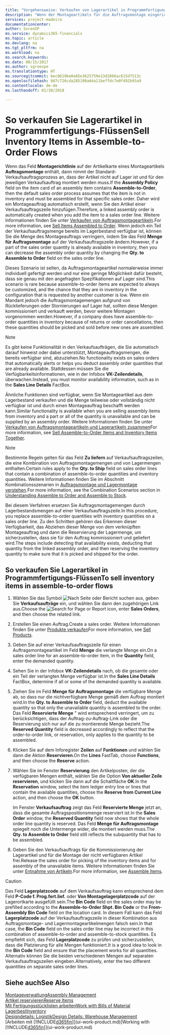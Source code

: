 ```yaml
---
title: "Vorgehensweise: Verkaufen von Lagerartikel in Programmfertigungs-Flüssen | Microsoft Docs"
description: "Wenn der Montageartikels für die Auftragsmontage eingerichtet ist, dann nimmt der Standard-Verkaufsauftragsprozess an, dass der Artikel nicht auf Lager ist und für den jeweiligen Verkaufsauftrag montiert werden muss. Daher wird ein Montageauftrag automatisch erstellt, wenn Sie den Artikel einer Verkaufsauftragszeile hinzufügen."
services: project-madeira
documentationcenter: 
author: SorenGP
ms.service: dynamics365-financials
ms.topic: article
ms.devlang: na
ms.tgt_pltfrm: na
ms.workload: na
ms.search.keywords: 
ms.date: 08/15/2017
ms.author: sgroespe
ms.translationtype: HT
ms.sourcegitcommit: bec0619be0a65e3625759e13d2866ac615d7513c
ms.openlocfilehash: 8d7c726cda285100a64a11beffdc7e0f492b93a9
ms.contentlocale: de-de
ms.lasthandoff: 01/30/2018

---
```

# <a name="sell-inventory-items-in-assemble-to-order-flows"></a><span data-ttu-id="8ebd9-104">So verkaufen Sie Lagerartikel in Programmfertigungs-Flüssen</span><span class="sxs-lookup"><span data-stu-id="8ebd9-104">Sell Inventory Items in Assemble-to-Order Flows</span></span>
<span data-ttu-id="8ebd9-105">Wenn das Feld **Montagerichtlinie** auf der Artikelkarte eines Montageartikels **Auftragsmontage** enthält, dann nimmt der Standard-Verkaufsauftragsprozess an, dass der Artikel nicht auf Lager ist und für den jeweiligen Verkaufsauftrag montiert werden muss.</span><span class="sxs-lookup"><span data-stu-id="8ebd9-105">If the **Assembly Policy** field on the item card of an assembly item contains **Assemble-to-Order**, then the default sales order process assumes that the item is not in inventory and must be assembled for that specific sales order.</span></span> <span data-ttu-id="8ebd9-106">Daher wird ein Montageauftrag automatisch erstellt, wenn Sie den Artikel einer Verkaufsauftragszeile hinzufügen.</span><span class="sxs-lookup"><span data-stu-id="8ebd9-106">Therefore, a linked assembly order is automatically created when you add the item to a sales order line.</span></span> <span data-ttu-id="8ebd9-107">Weitere Informationen finden Sie unter [Verkaufen von Auftragsmontageartikeln](assembly-how-to-sell-items-assembled-to-order.md).</span><span class="sxs-lookup"><span data-stu-id="8ebd9-107">For more information, see [Sell Items Assembled to Order](assembly-how-to-sell-items-assembled-to-order.md).</span></span> <span data-ttu-id="8ebd9-108">Wenn jedoch ein Teil der Verkaufsauftragsmenge bereits im Lagerbestand verfügbar ist, können Sie die Menge des Montageauftrags verringern, indem Sie das Feld **Menge für Auftragsmontage** auf der Verkaufsauftragszeile ändern.</span><span class="sxs-lookup"><span data-stu-id="8ebd9-108">However, if a part of the sales order quantity is already available in inventory, then you can decrease the assembly order quantity by changing the **Qty. to Assemble to Order** field on the sales order line.</span></span>  

<span data-ttu-id="8ebd9-109">Dieses Szenario ist selten, da Auftragsmontageartikel normalerweise immer individuell gefertigt werden und nur eine geringe Möglichkeit dafür besteht, dass sie genau mit den angefragten Spezifikationen auf Lager sind.</span><span class="sxs-lookup"><span data-stu-id="8ebd9-109">This scenario is rare because assemble-to-order items are expected to always be customized, and the chance that they are in inventory in the configuration that is requested by another customer is low.</span></span> <span data-ttu-id="8ebd9-110">Wenn ein Mandant jedoch die Auftragsmontagemengen aufgrund von Rücklieferungen oder Stornierungen auf Lager hat, sollten diese Mengen kommissioniert und verkauft werden, bevor weitere Montagen vorgenommen werden.</span><span class="sxs-lookup"><span data-stu-id="8ebd9-110">However, if a company does have assemble-to-order quantities in inventory because of returns or order cancellations, then these quantities should be picked and sold before new ones are assembled.</span></span>  

> [!NOTE]  
>  <span data-ttu-id="8ebd9-111">Es gibt keine Funktionalität in den Verkaufsaufträgen, die Sie automatisch darauf hinweist oder dabei unterstützt, Montageauftragsmengen, die bereits verfügbar sind, abzuziehen.</span><span class="sxs-lookup"><span data-stu-id="8ebd9-111">No functionality exists on sales orders that automatically alerts or helps you deduct assembly order quantities that are already available.</span></span> <span data-ttu-id="8ebd9-112">Stattdessen müssen Sie die Verfügbarkeitsinformationen, wie in der Infobox **VK-Zeilendetails**,  überwachen.</span><span class="sxs-lookup"><span data-stu-id="8ebd9-112">Instead, you must monitor availability information, such as in the **Sales Line Details** FactBox.</span></span>  

<span data-ttu-id="8ebd9-113">Ähnliche Funktionen sind verfügbar, wenn Sie Montageartikel aus dem Lagerbestand verkaufen und die Menge teilweise oder vollständig nicht verfügbar ist und durch einen Montageauftrag beschafft werden kann.</span><span class="sxs-lookup"><span data-stu-id="8ebd9-113">Similar functionality is available when you are selling assembly items from inventory and a part or all of the quantity is unavailable and can be supplied by an assembly order.</span></span> <span data-ttu-id="8ebd9-114">Weitere Informationen finden Sie unter [Verkaufen von Auftragsmontageartikeln und Lagerartikeln zusammen](assembly-how-to-sell-assemble-to-order-items-and-inventory-items-together.md)</span><span class="sxs-lookup"><span data-stu-id="8ebd9-114">For more information, see [Sell Assemble-to-Order Items and Inventory Items Together](assembly-how-to-sell-assemble-to-order-items-and-inventory-items-together.md).</span></span>  

> [!NOTE]  
>  <span data-ttu-id="8ebd9-115">Bestimmte Regeln gelten für das Feld **Zu liefern** auf Verkaufsauftragszeilen, die eine Kombination von Auftragsmontagemengen und von Lagermengen enthalten.</span><span class="sxs-lookup"><span data-stu-id="8ebd9-115">Certain rules apply to the **Qty. to Ship** field on sales order lines that contain a combination of assemble-to-order quantities and inventory quantities.</span></span> <span data-ttu-id="8ebd9-116">Weitere Informationen finden Sie im Abschnitt Kombinationsszenarien in [Auftragsmontage und Lagermontage verstehen](assembly-assemble-to-order-or-assemble-to-stock.md).</span><span class="sxs-lookup"><span data-stu-id="8ebd9-116">For more information, see the Combination Scenarios section in [Understanding Assemble to Order and Assemble to Stock](assembly-assemble-to-order-or-assemble-to-stock.md).</span></span>  

<span data-ttu-id="8ebd9-117">Bei diesem Verfahren ersetzen Sie Auftragsmontagemengen durch Lagerbestandsmengen auf einer Verkaufsauftragszeile.</span><span class="sxs-lookup"><span data-stu-id="8ebd9-117">In this procedure, you replace assemble-to-order quantities with inventory quantities on a sales order line.</span></span> <span data-ttu-id="8ebd9-118">Zu den Schritten gehören das Erkennen dieser Verfügbarkeit, das Abziehen dieser Menge von dem verknüpften Montageauftrag und dann die Reservierung der Lagermenge, um sicherzustellen, dass sie für den Auftrag kommissioniert und geliefert wird.</span><span class="sxs-lookup"><span data-stu-id="8ebd9-118">The steps include detecting that availability exists, deducting that quantity from the linked assembly order, and then reserving the inventory quantity to make sure that it is picked and shipped for the order.</span></span>  

## <a name="to-sell-inventory-items-in-assemble-to-order-flows"></a><span data-ttu-id="8ebd9-119">So verkaufen Sie Lagerartikel in Programmfertigungs-Flüssen</span><span class="sxs-lookup"><span data-stu-id="8ebd9-119">To sell inventory items in assemble-to-order flows</span></span>  
1.  <span data-ttu-id="8ebd9-120">Wählen Sie das Symbol ![Nach Seite oder Bericht suchen](media/ui-search/search_small.png "Nach Seite oder Bericht suchen") aus, geben Sie **Verkaufsaufträge** ein, und wählen Sie dann den zugehörigen Link aus.</span><span class="sxs-lookup"><span data-stu-id="8ebd9-120">Choose the ![Search for Page or Report](media/ui-search/search_small.png "Search for Page or Report icon") icon, enter **Sales Orders**, and then choose the related link.</span></span>  
2.  <span data-ttu-id="8ebd9-121">Erstellen Sie einen Auftrag.</span><span class="sxs-lookup"><span data-stu-id="8ebd9-121">Create a sales order.</span></span> <span data-ttu-id="8ebd9-122">Weitere Informationen finden Sie unter [Produkte verkaufen](sales-how-sell-products.md)</span><span class="sxs-lookup"><span data-stu-id="8ebd9-122">For more information, see [Sell Products](sales-how-sell-products.md).</span></span>  
3.  <span data-ttu-id="8ebd9-123">Geben Sie auf einer Verkaufsauftragszeile für einen Auftragsmontageartikel im Feld **Menge** die verlangte Menge ein.</span><span class="sxs-lookup"><span data-stu-id="8ebd9-123">On a sales order line for an assemble-to-order item, in the **Quantity** field, enter the demanded quantity.</span></span>  
4.  <span data-ttu-id="8ebd9-124">Sehen Sie in der Infobox **VK-Zeilendetails** nach, ob die gesamte oder ein Teil der verlangten Menge verfügbar ist.</span><span class="sxs-lookup"><span data-stu-id="8ebd9-124">In the **Sales Line Details** FactBox, determine if all or some of the demanded quantity is available.</span></span>  
5.  <span data-ttu-id="8ebd9-125">Ziehen Sie im Feld **Menge für Auftragsmontage** die verfügbare Menge ab, so dass nur die nichtverfügbare Menge gemäß dem Auftrag montiert wird.</span><span class="sxs-lookup"><span data-stu-id="8ebd9-125">In the **Qty. to Assemble to Order** field, deduct the available quantity so that only the unavailable quantity is assembled to the order.</span></span> <span data-ttu-id="8ebd9-126">Das Feld **Reservierte Menge** " wird entsprechend verringert, um zu berücksichtigen, dass der Auftrag-zu-Auftrag-Link oder die Reservierung sich nur auf die zu montierende Menge bezieht.</span><span class="sxs-lookup"><span data-stu-id="8ebd9-126">The **Reserved Quantity** field is decreased accordingly to reflect that the order-to-order link, or reservation, only applies to the quantity to be assembled.</span></span>  
6.  <span data-ttu-id="8ebd9-127">Klicken Sie auf dem Inforegister **Zeilen** auf **Funktionen** und wählen Sie dann die Aktion **Reservieren**.</span><span class="sxs-lookup"><span data-stu-id="8ebd9-127">On the **Lines** FastTab, choose **Functions**, and then choose the **Reserve** action.</span></span>  
7.  <span data-ttu-id="8ebd9-128">Wählen Sie im Fenster **Reservierung** den Artikelposten, der die verfügbaren Mengen enthält, wählen Sie die Option **Von aktueller Zeile reservieren**, und klicken Sie dann auf die Schaltfläche **OK**.</span><span class="sxs-lookup"><span data-stu-id="8ebd9-128">In the **Reservation** window, select the item ledger entry line or lines that contain the available quantities, choose the **Reserve from Current Line** action, and then choose the **OK** button.</span></span>  

    <span data-ttu-id="8ebd9-129">Im Fenster **Verkaufsauftrag** zeigt das Feld **Reservierte Menge** jetzt an, dass die gesamte Auftragspositionsmenge reserviert ist.</span><span class="sxs-lookup"><span data-stu-id="8ebd9-129">In the **Sales Order** window, the **Reserved Quantity** field now shows that the whole order line quantity is reserved.</span></span> <span data-ttu-id="8ebd9-130">Das Feld **Menge für Auftragsmontage** spiegelt noch die Untermenge wider, die montiert werden muss.</span><span class="sxs-lookup"><span data-stu-id="8ebd9-130">The **Qty. to Assemble to Order** field still reflects the subquantity that has to be assembled.</span></span>  

8.  <span data-ttu-id="8ebd9-131">Geben Sie den Verkaufsauftrags für die Kommissionierung der Lagerartikel und für die Montage der nicht verfügbaren Artikel frei.</span><span class="sxs-lookup"><span data-stu-id="8ebd9-131">Release the sales order for picking of the inventory items and for assembly of the unavailable items.</span></span> <span data-ttu-id="8ebd9-132">Weitere Informationen finden Sie unter [Entnahme von Artikeln](assembly-how-to-assemble-items.md).</span><span class="sxs-lookup"><span data-stu-id="8ebd9-132">For more information, see [Assemble Items](assembly-how-to-assemble-items.md).</span></span>  

> [!CAUTION]  
>  <span data-ttu-id="8ebd9-133">Das Feld **Lagerplatzcode** auf dem Verkaufsauftrag kann entsprechend dem Feld **P-Code f. Prog.fert.lief.** oder **Von Montagelagerplatzcode** auf der Lagerortkarte ausgefüllt sein.</span><span class="sxs-lookup"><span data-stu-id="8ebd9-133">The **Bin Code** field on the sales order may be prefilled according to the **Assemble-to-Order Shpt. Bin Code** or the **From-Assembly Bin Code** field on the location card.</span></span> <span data-ttu-id="8ebd9-134">In diesem Fall kann das Feld **Lagerplatzcode** auf der Verkaufsauftragszeile in dieser Kombination aus Auftragsmontage- und Lagermontageartikelmengen falsch sein.</span><span class="sxs-lookup"><span data-stu-id="8ebd9-134">In that case, the **Bin Code** field on the sales order line may be incorrect in this combination of assemble-to-order and assemble-to-stock quantities.</span></span> <span data-ttu-id="8ebd9-135">Es empfiehlt sich, das Feld **Lagerplatzcode** zu prüfen und sicherzustellen, dass die Platzierung für alle Mengen funktioniert.</span><span class="sxs-lookup"><span data-stu-id="8ebd9-135">It is a good idea to look in the **Bin Code** field and ensure that the placement works for all quantities.</span></span> <span data-ttu-id="8ebd9-136">Alternativ können Sie die beiden verschiedenen Mengen auf separaten Verkaufsauftragszeilen eingeben.</span><span class="sxs-lookup"><span data-stu-id="8ebd9-136">Alternatively, enter the two different quantities on separate sales order lines.</span></span>  

## <a name="see-also"></a><span data-ttu-id="8ebd9-137">Siehe auch</span><span class="sxs-lookup"><span data-stu-id="8ebd9-137">See Also</span></span>  
[<span data-ttu-id="8ebd9-138">Montageverwaltung</span><span class="sxs-lookup"><span data-stu-id="8ebd9-138">Assembly Management</span></span>](assembly-assemble-items.md)  
[<span data-ttu-id="8ebd9-139">Artikel reservieren</span><span class="sxs-lookup"><span data-stu-id="8ebd9-139">Reserve Items</span></span>](inventory-how-to-reserve-items.md)  
[<span data-ttu-id="8ebd9-140">Mit Fertigungsstücklisten arbeiten</span><span class="sxs-lookup"><span data-stu-id="8ebd9-140">Work with Bills of Material</span></span>](inventory-how-work-BOMs.md)  
[<span data-ttu-id="8ebd9-141">Lagerbest</span><span class="sxs-lookup"><span data-stu-id="8ebd9-141">Inventory</span></span>](inventory-manage-inventory.md)  
[<span data-ttu-id="8ebd9-142">Designdetails: Logistik</span><span class="sxs-lookup"><span data-stu-id="8ebd9-142">Design Details: Warehouse Management</span></span>](design-details-warehouse-management.md)  
<span data-ttu-id="8ebd9-143">[Arbeiten mit [!INCLUDE[d365fin](includes/d365fin_md.md)]](ui-work-product.md)</span><span class="sxs-lookup"><span data-stu-id="8ebd9-143">[Working with [!INCLUDE[d365fin](includes/d365fin_md.md)]](ui-work-product.md)</span></span>

